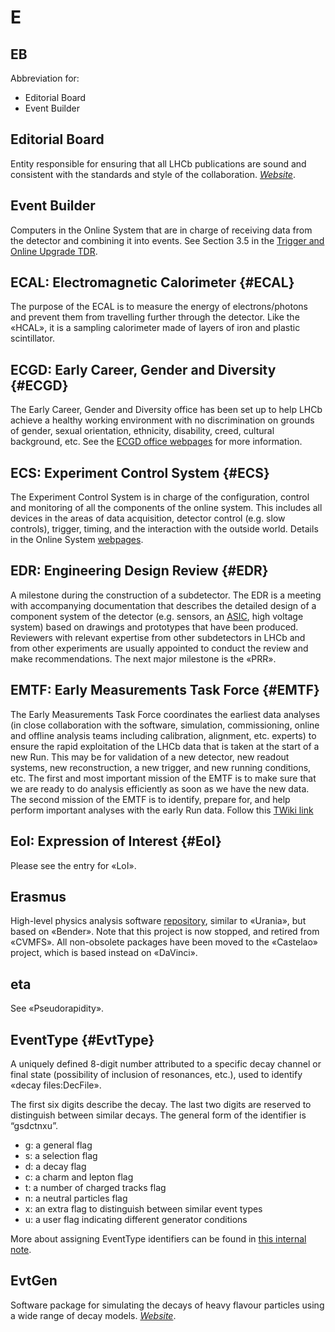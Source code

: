 # E

## EB

Abbreviation for:

 * Editorial Board
 * Event Builder

## Editorial Board

Entity responsible for ensuring that all LHCb publications are sound and consistent with the standards and style of the collaboration.
[_Website_](http://lhcb.web.cern.ch/lhcb/lhcb_page/collaboration/organization/editorial_board/default.html).

## Event Builder

Computers in the Online System that are in charge of receiving data from the detector and combining it into events.
See Section 3.5 in the [Trigger and Online Upgrade TDR](https://cds.cern.ch/record/1701361).

## ECAL: Electromagnetic Calorimeter {#ECAL}

The purpose of the ECAL is to measure the energy of electrons/photons and prevent them from travelling further through the detector.
Like the «HCAL», it is a sampling calorimeter made of layers of iron and plastic scintillator.

## ECGD: Early Career, Gender and Diversity {#ECGD}

The Early Career, Gender and Diversity office has been set up to help LHCb achieve a healthy working environment
with no discrimination on grounds of gender, sexual orientation, ethnicity, disability, creed, cultural background, etc.
See the [ECGD office webpages](http://lhcb.web.cern.ch/lhcb/ECGD_Office/ECGD-intro.html) for more information.

## ECS: Experiment Control System {#ECS}

The Experiment Control System is in charge of the configuration, control and monitoring of all the components of the online system.
This includes all devices in the areas of data acquisition, detector control (e.g. slow controls), trigger, timing,
and the interaction with the outside world.
Details in the Online System [webpages](http://lhcb-online.web.cern.ch/lhcb-online/ecs/default.htm).

## EDR: Engineering Design Review {#EDR}

A milestone during the construction of a subdetector.
The EDR is a meeting with accompanying documentation that describes the detailed design of a component system of the detector
(e.g. sensors, an [ASIC](https://en.wikipedia.org/wiki/Application-specific_integrated_circuit), high voltage system)
based on drawings and prototypes that have been produced.
Reviewers with relevant expertise from other subdetectors in LHCb and from other experiments
are usually appointed to conduct the review and make recommendations. The next major milestone is the «PRR».

## EMTF: Early Measurements Task Force {#EMTF}

The Early Measurements Task Force coordinates the earliest data analyses (in close collaboration with the software, simulation, commissioning, online and offline analysis teams including calibration, alignment, etc. experts) to ensure the rapid exploitation of the LHCb data that is taken at the start of a new Run. This may be for validation of a new detector, new readout systems, new reconstruction, a new trigger, and new running conditions, etc. 
The first and most important mission of the EMTF is to make sure that we are ready to do analysis efficiently as soon as we have the new data.
The second mission of the EMTF is to identify, prepare for, and help perform important analyses with the early Run data. Follow this [TWiki link]( https://twiki.cern.ch/twiki/bin/viewauth/LHCbPhysics/EarlyMeasurementsRun3)

## EoI: Expression of Interest {#EoI}

Please see the entry for «LoI».

## Erasmus

High-level physics analysis software [repository](https://gitlab.cern.ch/lhcb/Erasmus), similar to «Urania», but based on «Bender». Note that this project is now stopped, and retired from «CVMFS». All non-obsolete packages have been moved to the «Castelao» project, which is based instead on «DaVinci».

## eta

See «Pseudorapidity».

## EventType {#EvtType}

A uniquely defined 8-digit number attributed to a specific decay channel or final state (possibility of inclusion of resonances, etc.), used to identify «decay files:DecFile».

The first six digits describe the decay. The last two digits are reserved to distinguish between similar decays. The general form of the identifier is “gsdctnxu”.

* g: a general flag
* s: a selection flag
* d: a decay flag
* c: a charm and lepton flag
* t: a number of charged tracks flag
* n: a neutral particles flag
* x: an extra flag to distinguish between similar event types
* u: a user flag indicating different generator conditions

More about assigning EventType identifiers can be found in [this internal note](https://cds.cern.ch/record/855452/files/lhcb-2005-034.pdf).

## EvtGen

Software package for simulating the decays of heavy flavour particles using a wide range of decay models.
[_Website_](https://evtgen.hepforge.org).
